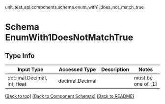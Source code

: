 unit_test_api.components.schema.enum_with1_does_not_match_true
# Schema EnumWith1DoesNotMatchTrue

## Type Info
Input Type | Accessed Type | Description | Notes
------------ | ------------- | ------------- | -------------
decimal.Decimal, int, float | decimal.Decimal |  | must be one of [1]

[[Back to top]](#top) [[Back to Component Schemas]](../../../README.md#Component-Schemas) [[Back to README]](../../../README.md)

